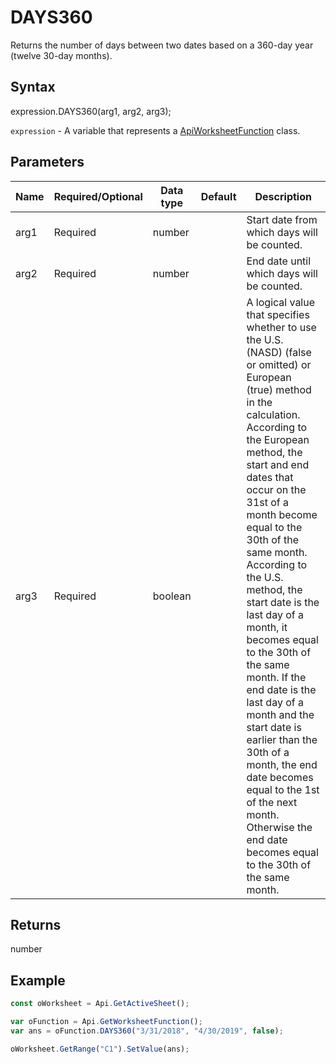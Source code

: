 # DAYS360

Returns the number of days between two dates based on a 360-day year (twelve 30-day months).

## Syntax

expression.DAYS360(arg1, arg2, arg3);

`expression` - A variable that represents a [ApiWorksheetFunction](../ApiWorksheetFunction.md) class.

## Parameters

| **Name** | **Required/Optional** | **Data type** | **Default** | **Description** |
| ------------- | ------------- | ------------- | ------------- | ------------- |
| arg1 | Required | number |  | Start date from which days will be counted. |
| arg2 | Required | number |  | End date until which days will be counted. |
| arg3 | Required | boolean |  | A logical value that specifies whether to use the U.S. (NASD) (false or omitted) or European (true) method in the calculation. According to the European method, the start and end dates that occur on the 31st of a month become equal to the 30th of the same month. According to the U.S. method, the start date is the last day of a month, it becomes equal to the 30th of the same month. If the end date is the last day of a month and the start date is earlier than the 30th of a month, the end date becomes equal to the 1st of the next month. Otherwise the end date becomes equal to the 30th of the same month. |

## Returns

number

## Example



```javascript
const oWorksheet = Api.GetActiveSheet();

var oFunction = Api.GetWorksheetFunction();
var ans = oFunction.DAYS360("3/31/2018", "4/30/2019", false); 

oWorksheet.GetRange("C1").SetValue(ans);

```

